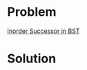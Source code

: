 
# Problem





[Inorder Successor in BST](https://leetcode.com/problems/inorder-successor-in-bst)

# Solution



